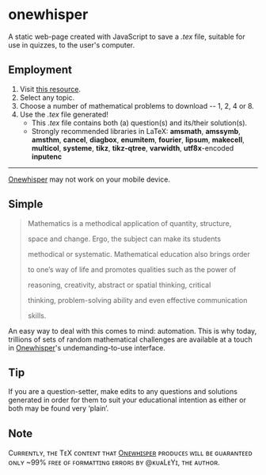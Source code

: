 # onewhisper
A static web-page created with JavaScript to save a _.tex_ file, suitable for use in quizzes, to the user's computer.
## Employment
1. Visit [this resource](https://kualeyi.github.io/onewhisper).
2. Select any topic.
3. Choose a number of mathematical problems to download -- 1, 2, 4 or 8.
4. Use the _.tex_ file generated!
    * This _.tex_ file contains both (a) question(s) and its/their solution(s).
    * Strongly recommended libraries in LaTeX: **amsmath**, **amssymb**, **amsthm**, **cancel**, **diagbox**, **enumitem**, **fourier**, **lipsum**, **makecell**, **multicol**, **systeme**, **tikz**, **tikz-qtree**, **varwidth**, **utf8x**-encoded **inputenc**
---
[Onewhisper](https://kualeyi.github.io/onewhisper) may not work on your mobile device.
## Simple
>Mathematics is a methodical application of quantity, structure,
>
>space and change. Ergo, the subject can make its students
>
>methodical or systematic. Mathematical education also brings order
>
>to one’s way of life and promotes qualities such as the power of
>
>reasoning, creativity, abstract or spatial thinking, critical
>
>thinking, problem-solving ability and even effective communication
>
>skills.

An easy way to deal with this comes to mind: automation. This is why today, trillions of sets of random mathematical challenges are available at a touch in [Onewhisper](https://kualeyi.github.io/onewhisper)'s undemanding-to-use interface.
## Tip
If you are a question-setter, make edits to any questions and solutions generated in order for them to suit your educational intention as either or both may be found very ‘plain’.
## Note
Cᴜʀʀᴇɴᴛʟʏ, ᴛʜᴇ TᴇX ᴄᴏɴᴛᴇɴᴛ ᴛʜᴀᴛ [Oɴᴇᴡʜɪꜱᴘᴇʀ](https://kualeyi.github.io/onewhisper) ᴘʀᴏᴅᴜᴄᴇꜱ ᴡɪʟʟ ʙᴇ ɢᴜᴀʀᴀɴᴛᴇᴇᴅ ᴏɴʟʏ ~99% ꜰʀᴇᴇ ᴏꜰ ꜰᴏʀᴍᴀᴛᴛɪɴɢ ᴇʀʀᴏʀꜱ ʙʏ @ᴋᴜᴀLᴇYɪ, ᴛʜᴇ ᴀᴜᴛʜᴏʀ.
